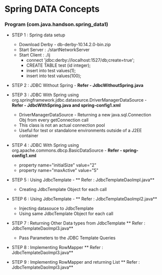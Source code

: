 # Spring DATA Concepts

### Program (com.java.handson.spring_data1)

* STEP 1 : Spring data setup
	* Download Derby  -  db-derby-10.14.2.0-bin.zip
	* Start Server : ./startNetworkServer
	* Start Client : ./ij
		* connect 'jdbc:derby://localhost:1527/db;create=true';
		* CREATE TABLE test (id integer);
		* insert into test values(1);
		* insert into test values(100);
		
		
* STEP 2 : JDBC Without Spring - **Refer - JdbcWithoutSpring.java**

* STEP 3 : JDBC With Spring using org.springframework.jdbc.datasource.DriverManagerDataSource - **Refer - JdbcWithSpring.java and spring-config1.xml** 
	* DriverManagerDataSource - Returning a new java.sql.Connection Obj from every getConnection call
	* This class is not an actual connection pool
	* Useful for test or standalone environments outside of a J2EE container

* STEP 4 : JDBC With Spring using org.apache.commons.dbcp.BasicDataSource - **Refer - spring-config1.xml** 
	* property name="initialSize" value="2"
	* property name="maxActive" value="5"
	
* STEP 5 : Using JdbcTemplate - ** Refer : JdbcTemplateDaoImpl.java**
	* Creating JdbcTemplate Object for each call
	
* STEP 6 : Using JdbcTemplate - ** Refer : JdbcTemplateDaoImpl2.java**
	* Injecting datasouce to JdbcTemplate 
	* Using same JdbcTemplate Object for each call

* STEP 7 : Returning Other Data types from JdbcTemplate ** Refer : JdbcTemplateDaoImpl3.java**
	* Pass Parameters to the JDBC Template Queries

* STEP 8 : Implementing RowMapper ** Refer : JdbcTemplateDaoImpl3.java**

* STEP 9 : Implementing RowMapper and returning List ** Refer : JdbcTemplateDaoImpl3.java**

